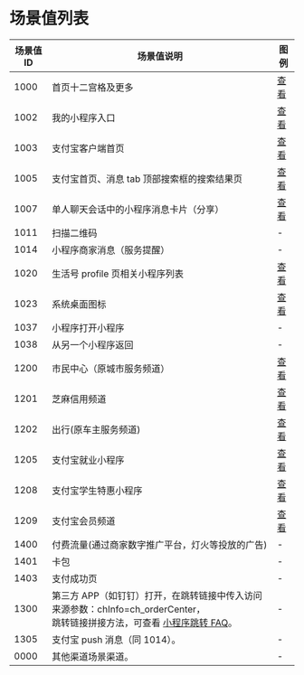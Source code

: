 
# 场景值列表
| **场景值ID** | **场景值说明** | **图例** |
| --- | --- | --- |
| 1000 | 首页十二宫格及更多 | [查看](https://mdn.alipayobjects.com/portal_mdssth/afts/img/A*61_6SpPPDI4AAAAAAAAAAAAAAQAAAQ/original) |
| 1002 | 我的小程序入口 | [查看](https://mdn.alipayobjects.com/portal_mdssth/afts/img/A*EgpkTLXbTJAAAAAAAAAAAAAAAQAAAQ/original) |
| 1003 | 支付宝客户端首页 | [查看](https://mdn.alipayobjects.com/portal_mdssth/afts/img/A*GCgFTLwLuxAAAAAAAAAAAAAAAQAAAQ/original) |
| 1005 | 支付宝首页、消息 tab 顶部搜索框的搜索结果页 | [查看](https://mdn.alipayobjects.com/portal_mdssth/afts/img/A*fbiWR5r5eQwAAAAAAAAAAAAAAQAAAQ/original) |
| 1007 | 单人聊天会话中的小程序消息卡片（分享） | [查看](https://mdn.alipayobjects.com/portal_mdssth/afts/img/A*E__yS471KagAAAAAAAAAAAAAAQAAAQ/original) |
| 1011 | 扫描二维码 | - |
| 1014 | 小程序商家消息（服务提醒） | - |
| 1020 | 生活号 profile 页相关小程序列表 | [查看](https://mdn.alipayobjects.com/portal_mdssth/afts/img/A*1lwVRaRBKcAAAAAAAAAAAAAAAQAAAQ/original) |
| 1023 | 系统桌面图标 | [查看](https://mdn.alipayobjects.com/portal_mdssth/afts/img/A*SZ8rTY303joAAAAAAAAAAAAAAQAAAQ/original) |
| 1037 | 小程序打开小程序 | - |
| 1038 | 从另一个小程序返回 | - |
| 1200 | 市民中心（原城市服务频道） | [查看](https://mdn.alipayobjects.com/portal_mdssth/afts/img/A*fG0-RobYOmwAAAAAAAAAAAAAAQAAAQ/original) |
| 1201 | 芝麻信用频道 | [查看](https://mdn.alipayobjects.com/portal_mdssth/afts/img/A*2pglQJ395soAAAAAAAAAAAAAAQAAAQ/original) |
| 1202 | 出行(原车主服务频道) | [查看](https://mdn.alipayobjects.com/portal_mdssth/afts/img/A*F25OSrRjo3UAAAAAAAAAAAAAAQAAAQ/original) |
| 1205 | 支付宝就业小程序 | [查看](https://mdn.alipayobjects.com/portal_mdssth/afts/img/A*1trPRJFjcBwAAAAAAAAAAAAAAQAAAQ/original) |
| 1208 | 支付宝学生特惠小程序 | [查看](https://mdn.alipayobjects.com/portal_mdssth/afts/img/A*ommwQLakgp0AAAAAAAAAAAAAAQAAAQ/original) |
| 1209 | 支付宝会员频道 | [查看](https://mdn.alipayobjects.com/portal_mdssth/afts/img/A*iFraTIWBs9QAAAAAAAAAAAAAAQAAAQ/original) |
| 1400 | 付费流量(通过商家数字推广平台，灯火等投放的广告) | - |
| 1401 | 卡包 | - |
| 1403 | 支付成功页 | - |
| 1300 | 第三方 APP（如钉钉）打开，在跳转链接中传入访问来源参数：chInfo=ch_orderCenter，<br /> 跳转链接拼接方法，可查看 [小程序跳转 FAQ](https://opendocs.alipay.com/mini/0090ty)。| - |
| 1305 | 支付宝 push 消息（同 1014）。 | - |
| 0000 | 其他渠道场景渠道。 | - |

